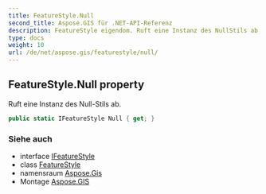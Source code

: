 ```yaml
---
title: FeatureStyle.Null
second_title: Aspose.GIS für .NET-API-Referenz
description: FeatureStyle eigendom. Ruft eine Instanz des NullStils ab.
type: docs
weight: 10
url: /de/net/aspose.gis/featurestyle/null/
---
```

## FeatureStyle.Null property

Ruft eine Instanz des Null-Stils ab.

```csharp
public static IFeatureStyle Null { get; }
```

### Siehe auch

* interface [IFeatureStyle](../../ifeaturestyle/)
* class [FeatureStyle](../)
* namensraum [Aspose.Gis](../../featurestyle/)
* Montage [Aspose.GIS](../../../)


